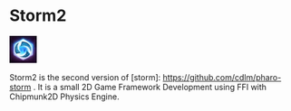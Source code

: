 # Storm2
<img src="./logo/logo.jpg" height="48" width="48" >   

 Storm2 is the second version of [storm]: https://github.com/cdlm/pharo-storm . It is a small 2D Game Framework Development using FFI with Chipmunk2D Physics Engine.
